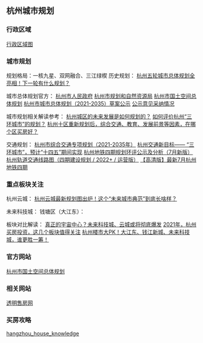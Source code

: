 ## 杭州城市规划

### 行政区域
[行政区域图]()

### 城市规划
规划格局：一核九星、双网融合、三江绿楔
历史规划：
[杭州五轮城市总体规划全亮相！下一轮有什么规划？](https://www.163.com/dy/article/GCCH09IU05149IKJ.html)

城市总体规划官方：
[杭州市人民政府](http://www.hangzhou.gov.cn/)
[杭州市规划和自然资源局](http://ghzy.hangzhou.gov.cn/)
[杭州市国土空间总体规划](http://ghzy.hangzhou.gov.cn/col/col1228962636/index.html)
[杭州市城市总体规划（2021-2035）草案公示](http://zjjcmspublic.oss-cn-hangzhou-zwynet-d01-a.internet.cloud.zj.gov.cn/jcms_files/jcms1/web3390/site/attach/0/e71740054ae74b1eaa09e786da82becb.pdf)
[公示意见采纳情况](http://ghzy.hangzhou.gov.cn/art/2021/9/7/art_1228962742_58930126.html)

城市规划相关解读参考：
[杭州城区的未来发展是如何规划的？](https://www.zhihu.com/question/30665562)
[如何评价杭州“三环城市”的规划？](https://www.zhihu.com/question/480076989/answer/2065861863)
[杭州十区重新规划后，综合交通、教育、发展前景等因素，在哪个区买房好？](https://www.zhihu.com/question/455254076/answer/1848762985)

交通规划：
[杭州市综合交通专项规划（2021-2035年）](http://ghzy.hangzhou.gov.cn/art/2021/9/28/art_1228968051_35440.html)
[杭州交通新目标—— “三环城市”，预计“十四五”期间实现](http://www.hangzhou.gov.cn/art/2021/8/2/art_812269_59039724.html)
[杭州地铁四期规划环评公示及分析（7月新版）](https://www.bilibili.com/read/cv12629226)
[杭州轨道交通线路图（四期建设规划 / 2022+ / 运营版）](https://zhuanlan.zhihu.com/p/37442392)
[【高清版】最新7月杭州地铁四期](https://www.kan3721.com/ditiesiqi3.png)


### 重点板块关注
杭州云城：
[杭州云城最新规划图出炉！这个“未来城市典范”到底长啥样？](https://www.sohu.com/a/424929577_768654)

未来科技城：
钱塘区（大江东）：

板块对比解读：
[真正的宇宙中心？未来科技城、云城或将彻底爆发](https://hz.house.ifeng.com/news/2021_06_21-54312189_0.shtml)
[2021年，杭州买房投资，这几个板块值得关注](https://www.163.com/dy/article/GB5NHE2P055256PY.html)
[杭州楼市大PK！大江东、钱江新城、未来科技城，谁更胜一筹！](https://www.163.com/dy/article/F0IDEFGO0535AX24.html)

### 官方网站
[杭州市国土空间总体规划](http://ghzy.hangzhou.gov.cn/col/col1228962636/index.html)

### 相关网站
[透明售房网](http://www.tmsf.com/index.jsp)

### 买房攻略
[hangzhou_house_knowledge](https://github.com/houshanren/hangzhou_house_knowledge)